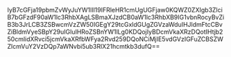 IyB7cGFja19pbmZvWyJuYW1lIl19IFRleHR1cmUgUGFjaw0KQWZ0ZXIgb3ZlciB7bGFzdF90aW1lc3RhbXAgLSBmaXJzdCB0aW1lc3RhbXB9IG1vbnRocyBvZiB3b3JrLCB3ZSBwcmVzZW50IGEgY29tcGxldGUgZGVzaWduIHJldmFtcCBvZiBldmVyeSBpY29uIGluIHRoZSBnYW1lLg0KDQojIyBDcmVkaXRzDQotIHtjb250cmlidXRvci5jcmVkaXRfbWFya2Rvd259DQoNCiMjIE5vdGVzIGFuZCBSZWZlcmVuY2VzDQp7aWNvbi5ub3RlX21hcmtkb3dufQ==